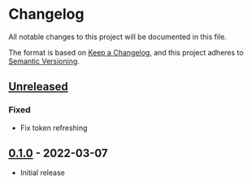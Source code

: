 # Changelog

All notable changes to this project will be documented in this file.

The format is based on [Keep a Changelog], and this project adheres to
[Semantic Versioning].

## [Unreleased]
### Fixed
- Fix token refreshing

## [0.1.0] - 2022-03-07
- Initial release

[Unreleased]: https://github.com/projectcosmic/media_instagram/compare/v0.1.0...HEAD
[0.1.0]: https://github.com/projectcosmic/media_instagram/releases/tag/v0.1.0
[Keep a Changelog]: https://keepachangelog.com/en/1.0.0/
[Semantic Versioning]: https://semver.org/spec/v2.0.0.html
